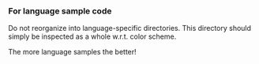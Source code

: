 ### For language sample code

Do not reorganize into language-specific directories. This directory should simply be inspected as a whole w.r.t. color scheme.

The more language samples the better!

